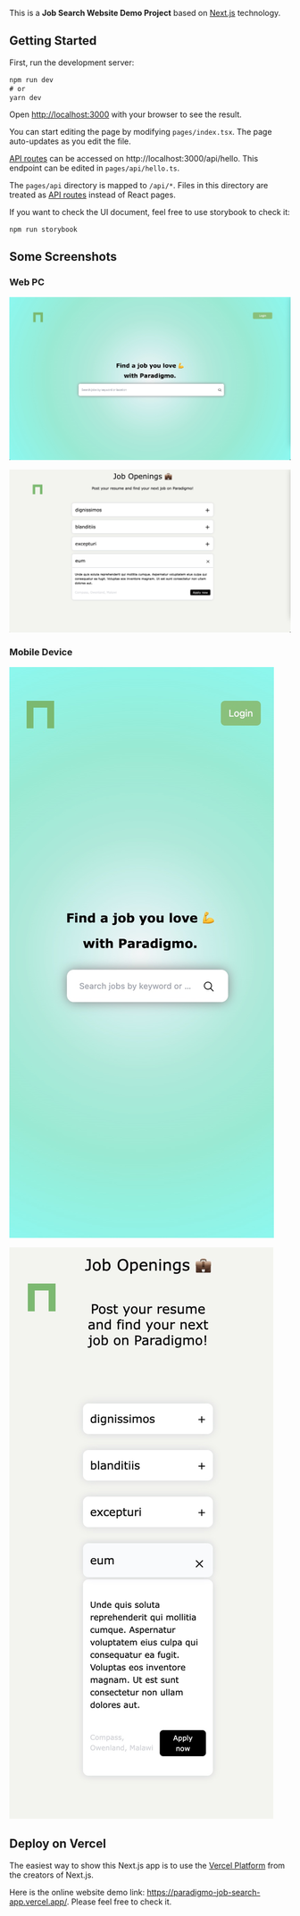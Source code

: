 This is a **Job Search Website Demo Project** based on [Next.js](https://nextjs.org/) technology.

## Getting Started

First, run the development server:

```
npm run dev
# or
yarn dev
```

Open [http://localhost:3000](http://localhost:3000/) with your browser to see the result.

You can start editing the page by modifying `pages/index.tsx`. The page auto-updates as you edit the file.

[API routes](https://nextjs.org/docs/api-routes/introduction) can be accessed on http://localhost:3000/api/hello. This endpoint can be edited in `pages/api/hello.ts`.

The `pages/api` directory is mapped to `/api/*`. Files in this directory are treated as [API routes](https://nextjs.org/docs/api-routes/introduction) instead of React pages.

If you want to check the UI document, feel free to use storybook to check it:

```
npm run storybook
```

## Some Screenshots

### Web PC

![](public/readme_pic/HomePage.jpg)

![](public/readme_pic/JobPage.jpg)

### Mobile Device

![](public/readme_pic/MobileHomePage.jpg)

![](public/readme_pic/MobileJobPage.jpg)

## Deploy on Vercel

The easiest way to show this Next.js app is to use the [Vercel Platform](https://vercel.com/new?utm_medium=default-template&filter=next.js&utm_source=create-next-app&utm_campaign=create-next-app-readme) from the creators of Next.js.

Here is the online website demo link: https://paradigmo-job-search-app.vercel.app/. Please feel free to check it.